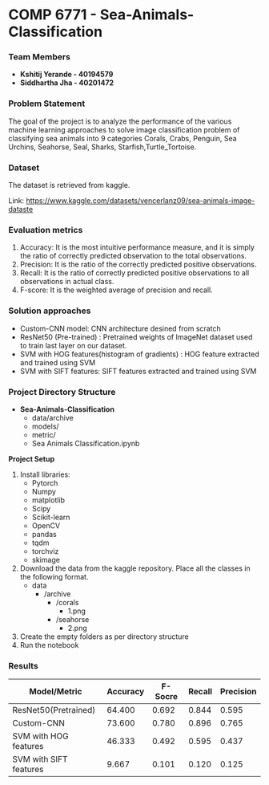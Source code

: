 # COMP 6771 - Sea-Animals-Classification


### Team Members
 
- **Kshitij Yerande - 40194579**
- **Siddhartha Jha - 40201472**

### Problem Statement
The goal of the project is to analyze the performance of the various machine learning approaches to solve image classification problem of classifying sea animals into 9 categories Corals, Crabs, Penguin, Sea Urchins, Seahorse, Seal, Sharks, Starfish,Turtle_Tortoise.

### Dataset
The dataset is retrieved from kaggle. 

Link: https://www.kaggle.com/datasets/vencerlanz09/sea-animals-image-dataste 

### Evaluation metrics

1. Accuracy: It is the most intuitive performance measure, and it is simply the ratio of correctly predicted observation to the total observations.
2. Precision: It is the ratio of the correctly predicted positive observations.
3. Recall: It is the ratio of correctly predicted positive observations to all observations in actual class.
4. F-score: It is the weighted average of precision and recall.

### Solution approaches

- Custom-CNN model: CNN architecture desined from scratch
- ResNet50 (Pre-trained) : Pretrained weights of ImageNet dataset used to train last layer on our dataset.
- SVM with HOG features(histogram of gradients) : HOG feature extracted and trained using SVM
- SVM with SIFT features: SIFT features extracted and trained using SVM

### Project Directory Structure

* **Sea-Animals-Classification**
	* data/archive
	* models/
	* metric/
	* Sea Animals Classification.ipynb
	
**Project Setup**

1. Install libraries:
	*  Pytorch
	* Numpy
	* matplotlib
	* Scipy
	* Scikit-learn
	* OpenCV
	* pandas
	* tqdm
	* torchviz
	* skimage
2. Download the data from the kaggle repository. Place all the classes in the following format.  
	* data
		* /archive
			* /corals
				* 1.png
			* /seahorse
				* 2.png
3. Create the empty folders as per directory structure
4. Run the notebook

### Results

| Model/Metric | Accuracy | F-Socre | Recall | Precision |
| --- | --- | --- | --- | --- |
| ResNet50(Pretrained) | 64.400 | 0.692 | 0.844 | 0.595 |
| Custom-CNN | 73.600 | 0.780 | 0.896 | 0.765 |
| SVM with HOG features | 46.333 | 0.492 | 0.595 | 0.437 |
| SVM with SIFT features | 9.667 | 0.101 | 0.120 | 0.125 |
